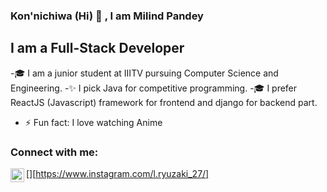 ### Kon'nichiwa (Hi) 👋 , I am Milind Pandey

[1.1]: https://twitter.com/Captain_Levi27 (twitter icon with padding)
[2.1]: https://www.linkedin.com/in/milind-pandey-b1a683183/ (linkdin icon with padding)
[3.1]: milindpandey2708@gmail.com (gmail icon with padding)

## I am a Full-Stack Developer
-🎓 I am a junior student at IIITV pursuing Computer Science and Engineering.
-✨ I pick Java for competitive programming.
-🎓 I prefer ReactJS (Javascript) framework for frontend and django for backend part.
- ⚡ Fun fact: I love watching Anime

### Connect with me:
[<img align="left" alt="" width="22px" src="https://www.flaticon.com/free-icon/instagram_733558?term=instagram%20logo&page=1&position=5&related_item_id=733558"  />][https://www.instagram.com/l.ryuzaki_27/]
<!--
**Pranshu2780/Pranshu2780** is a ✨ _special_ ✨ repository because its `README.md` (this file) appears on your GitHub profile.

Here are some ideas to get you started:

- 🔭 I’m currently working on ...
- 🌱 I’m currently learning ...
- 👯 I’m looking to collaborate on ...
- 🤔 I’m looking for help with ...
- 💬 Ask me about ...
- 📫 How to reach me: ...
- 😄 Pronouns: ...
- ⚡ Fun fact: ...
-->


